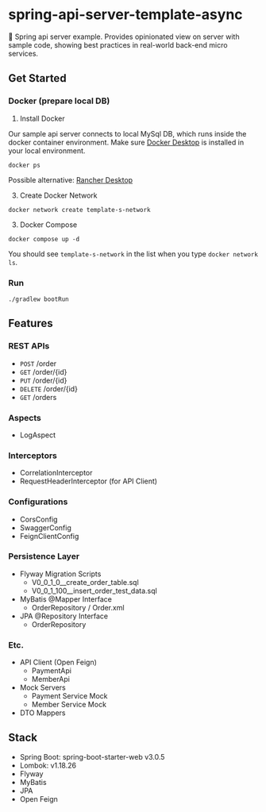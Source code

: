 # spring-api-server-template-async
🐬 Spring api server example.
Provides opinionated view on server with sample code, showing best practices in real-world back-end micro services.

## Get Started

### Docker (prepare local DB)

1. Install Docker

Our sample api server connects to local MySql DB, which runs inside the docker container environment.
Make sure [Docker Desktop](https://docs.docker.com/engine/install/) is installed in your local environment.
```shell
docker ps
```

Possible alternative: [Rancher Desktop](https://docs.rancherdesktop.io/getting-started/installation/)

3. Create Docker Network

```shell
docker network create template-s-network
```

3. Docker Compose

```shell
docker compose up -d
```

You should see `template-s-network` in the list when you type `docker network ls`.

### Run

```shell
./gradlew bootRun
```

## Features

### REST APIs

- `POST` /order
- `GET` /order/{id}
- `PUT` /order/{id}
- `DELETE` /order/{id}
- `GET` /orders

### Aspects

- LogAspect

### Interceptors

- CorrelationInterceptor
- RequestHeaderInterceptor (for API Client)

### Configurations

- CorsConfig
- SwaggerConfig
- FeignClientConfig

### Persistence Layer

- Flyway Migration Scripts
  - V0_0_1_0__create_order_table.sql
  - V0_0_1_100__insert_order_test_data.sql
- MyBatis @Mapper Interface
  - OrderRepository / Order.xml
- JPA @Repository Interface
  - OrderRepository

### Etc.

- API Client (Open Feign)
  - PaymentApi
  - MemberApi
- Mock Servers
  - Payment Service Mock
  - Member Service Mock
- DTO Mappers

## Stack

- Spring Boot: spring-boot-starter-web v3.0.5
- Lombok: v1.18.26
- Flyway
- MyBatis
- JPA
- Open Feign
